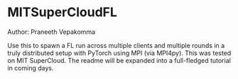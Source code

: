 # MITSuperCloudFL
Author: Praneeth Vepakomma

Use this to spawn a FL run across multiple clients and multiple rounds in a truly distributed setup with PyTorch using MPI (via MPI4py). This was tested on MIT SuperCloud.
The readme will be expanded into a full-fledged tutorial in coming days.

